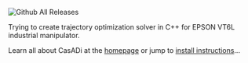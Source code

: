 ![Github All Releases](https://img.shields.io/github/downloads/casadi/casadi/total.svg)

Trying to create trajectory optimization solver in C++ for EPSON VT6L industrial manipulator.

Learn all about CasADi at the [homepage](http://casadi.org) or jump to [install instructions](http://install.casadi.org)...
